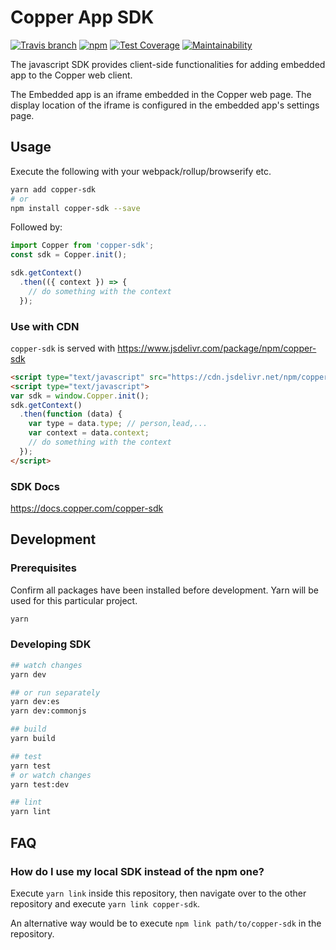 Copper App SDK
====================

[![Travis branch](https://img.shields.io/travis/ProsperWorks/copper-sdk/master.svg?style=flat-square)](https://travis-ci.org/ProsperWorks/copper-sdk)
[![npm](https://img.shields.io/npm/v/copper-sdk.svg?style=flat-square)](https://www.npmjs.com/package/copper-sdk)
[![Test Coverage](https://api.codeclimate.com/v1/badges/d8ef6bf3d4669616c465/test_coverage)](https://codeclimate.com/github/ProsperWorks/copper-sdk/test_coverage)
[![Maintainability](https://api.codeclimate.com/v1/badges/d8ef6bf3d4669616c465/maintainability)](https://codeclimate.com/github/ProsperWorks/copper-sdk/maintainability)

The javascript SDK provides client-side functionalities for adding embedded app to the Copper web client.

The Embedded app is an iframe embedded in the Copper web page. The display location of the iframe is configured in the embedded app's settings page.

## Usage
Execute the following with your webpack/rollup/browserify etc.
```bash
yarn add copper-sdk
# or
npm install copper-sdk --save
```

Followed by:
```javascript
import Copper from 'copper-sdk';
const sdk = Copper.init();

sdk.getContext()
  .then(({ context }) => {
    // do something with the context
  });
```

### Use with CDN
`copper-sdk` is served with https://www.jsdelivr.com/package/npm/copper-sdk

```html
<script type="text/javascript" src="https://cdn.jsdelivr.net/npm/copper-sdk@latest/dist/copper-sdk.min.js"></script>
<script type="text/javascript">
var sdk = window.Copper.init();
sdk.getContext()
  .then(function (data) {
    var type = data.type; // person,lead,...
    var context = data.context;
    // do something with the context
  });
</script>
```

### SDK Docs

https://docs.copper.com/copper-sdk

## Development
### Prerequisites
Confirm all packages have been installed before development. Yarn will be used for this particular project.

```bash
yarn
```

### Developing SDK
```bash
## watch changes
yarn dev

## or run separately
yarn dev:es
yarn dev:commonjs

## build
yarn build

## test
yarn test
# or watch changes
yarn test:dev

## lint
yarn lint
```

## FAQ
### How do I use my local SDK instead of the npm one?
Execute `yarn link` inside this repository, then navigate over to the other repository and execute `yarn link copper-sdk`.

An alternative way would be to execute `npm link path/to/copper-sdk` in the repository.

